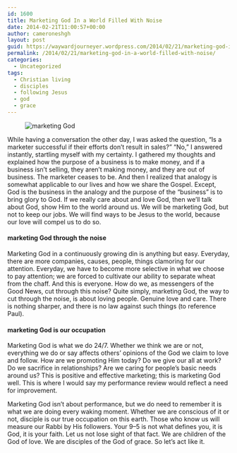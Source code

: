 ```yaml
---
id: 1600
title: Marketing God In a World Filled With Noise
date: 2014-02-21T11:00:57+00:00
author: cameroneshgh
layout: post
guid: https://waywardjourneyer.wordpress.com/2014/02/21/marketing-god-in-a-world-filled-with-noise/
permalink: /2014/02/21/marketing-god-in-a-world-filled-with-noise/
categories:
  - Uncategorized
tags:
  - Christian living
  - disciples
  - following Jesus
  - god
  - grace
---
```

<figure> 

<img alt="marketing God" src="https://waywardjourneyer.files.wordpress.com/2014/02/107ab-07t8vzbdzmkde0v61.jpg?w=525" data-recalc-dims="1" />
  
</figure> 

While having a conversation the other day, I was asked the question, “Is a marketer successful if their efforts don’t result in sales?” “No,” I answered instantly, startling myself with my certainty. I gathered my thoughts and explained how the purpose of a business is to make money, and if a business isn’t selling, they aren’t making money, and they are out of business. The marketer ceases to be. And then I realized that analogy is somewhat applicable to our lives and how we share the Gospel. Except, God is the business in the analogy and the purpose of the “business” is to bring glory to God. If we really care about and love God, then we’ll talk about God, show Him to the world around us. We will be marketing God, but not to keep our jobs. We will find ways to be Jesus to the world, because our love will compel us to do so.

#### marketing God through the noise

Marketing God in a continuously growing din is anything but easy. Everyday, there are more companies, causes, people, things clamoring for our attention. Everyday, we have to become more selective in what we choose to pay attention; we are forced to cultivate our ability to separate wheat from the chaff. And this is everyone. How do we, as messengers of the Good News, cut through this noise? Quite simply, marketing God, the way to cut through the noise, is about loving people. Genuine love and care. There is nothing sharper, and there is no law against such things (to reference Paul).

#### marketing God is our occupation

Marketing God is what we do 24/7. Whether we think we are or not, everything we do or say affects others’ opinions of the God we claim to love and follow. How are we promoting Him today? Do we give our all at work? Do we sacrifice in relationships? Are we caring for people’s basic needs around us? This is positive and effective marketing; this is marketing God well. This is where I would say my performance review would reflect a need for improvement.

Marketing God isn’t about performance, but we do need to remember it is what we are doing every waking moment. Whether we are conscious of it or not, disciple is our true occupation on this earth. Those who know us will measure our Rabbi by His followers. Your 9–5 is not what defines you, it is God, it is your faith. Let us not lose sight of that fact. We are children of the God of love. We are disciples of the God of grace. So let’s act like it.
